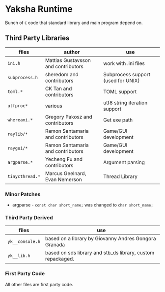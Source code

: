 # Yaksha Runtime

Bunch of `C` code that standard library and main program depend on.

## Third Party Libraries

| files           | author                              | use                                |
|-----------------|-------------------------------------|------------------------------------|
| `ini.h`         | Mattias Gustavsson and contributors | work with .ini files               |
| `subprocess.h`  | sheredom and contributors           | Subprocess support (used for UNIX) |
| `toml.*`        | CK Tan and contributors             | TOML support                       |
| `utfproc*`      | various                             | utf8 string iteration support      |
| `whereami.*`    | Gregory Pakosz and contributors     | Get exe path                       |
| `raylib/*`      | Ramon Santamaria and contributors   | Game/GUI development               |
| `raygui/*`      | Ramon Santamaria and contributors   | Game/GUI development               |
| `argparse.*`    | Yecheng Fu and contributors         | Argument parsing                   |
| `tinycthread.*` | Marcus Geelnard, Evan Nemerson      | Thread Library                     |

### Minor Patches

* argparse - `const char short_name;` was changed to `char short_name;`

### Third Party Derived

| files           | use                                                         |
|-----------------|-------------------------------------------------------------|
| `yk__console.h` | based on a library by Giovanny Andres Gongora Granada       |
| `yk__lib.h`     | based on sds library and stb_ds library, custom repackaged. |

### First Party Code

All other files are first party code.
